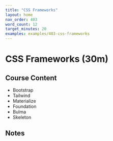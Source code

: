```yaml
---
title: "CSS Frameworks"
layout: home
nav_order: 403
word_count: 12
target_minutes: 20
examples: examples/403-css-frameworks
---
```

# CSS Frameworks (30m)

## Course Content

- Bootstrap
- Tailwind
- Materialize
- Foundation
- Bulma
- Skeleton

## Notes













